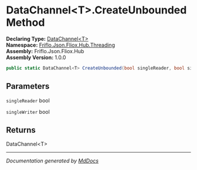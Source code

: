 ﻿<!--  
  <auto-generated>   
    The contents of this file were generated by a tool.  
    Changes to this file may be list if the file is regenerated  
  </auto-generated>   
-->

# DataChannel\<T\>.CreateUnbounded Method

**Declaring Type:** [DataChannel\<T\>](../index.md)  
**Namespace:** [Friflo.Json.Fliox.Hub.Threading](../../index.md)  
**Assembly:** Friflo.Json.Fliox.Hub  
**Assembly Version:** 1.0.0

```csharp
public static DataChannel<T> CreateUnbounded(bool singleReader, bool singleWriter);
```

## Parameters

`singleReader`  bool

`singleWriter`  bool

## Returns

DataChannel\<T\>

___

*Documentation generated by [MdDocs](https://github.com/ap0llo/mddocs)*
